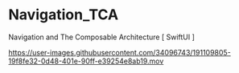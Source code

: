 # Navigation_TCA
Navigation and The Composable Architecture [ SwiftUI ]



https://user-images.githubusercontent.com/34096743/191109805-19f8fe32-0d48-401e-90ff-e39254e8ab19.mov

